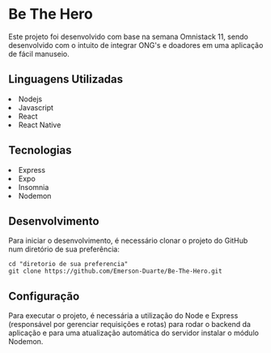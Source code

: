 <h1> Be The Hero </h1>

<p> Este projeto foi desenvolvido com base na semana Omnistack 11, sendo desenvolvido com o intuito de integrar ONG's e doadores em uma aplicação de fácil manuseio.</p>


<h2>Linguagens Utilizadas</h2>

<li>Nodejs</li>
<li>Javascript</li>
<li>React</li>
<li>React Native</li>


<h2>Tecnologias</h2>

<li>Express</li>
<li>Expo</li>
<li>Insomnia</li>
<li>Nodemon</li>


<h2>Desenvolvimento</h2>

Para iniciar o desenvolvimento, é necessário clonar o projeto do GitHub num diretório de sua preferência:
```shell
cd "diretorio de sua preferencia"
git clone https://github.com/Emerson-Duarte/Be-The-Hero.git
```

<h2>Configuração</h2>

<p>Para executar o projeto, é necessária a utilização do Node e Express 
(responsável por gerenciar requisições e rotas) para rodar o backend da aplicação 
e para uma atualização automática do servidor instalar o módulo Nodemon.</p>




